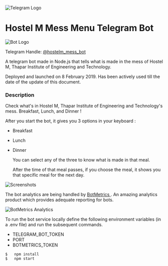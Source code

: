 ![Telegram Logo](https://i.ibb.co/xshtS4v/logo.png "Telegram Logo")

# Hostel M Mess Menu Telegram Bot

![Bot Logo](https://i.ibb.co/Npgzrk7/Bot-Logo.png "Bot Logo")

Telegram Handle: [@hostelm_mess_bot](https://t.me/hostelm_mess_bot)

A telegram bot made in Node.js that tells what is made in the mess of Hostel M, Thapar Institute of Engineering and Technology. 

Deployed and launched on 8 February 2019. Has been actively used till the date of the update of this document. 

### Description

Check what's in Hostel M, Thapar Institute of Engineering and Technology's mess. Breakfast, Lunch, and Dinner !

After you start the bot, it gives you 3 options in your keyboard :

* Breakfast

* Lunch

* Dinner

  You can select any of the three to know what is made in that meal.

  After the time of that meal passes, if you choose the meal, it shows you that specific meal for the next day.



![Screenshots](https://i.ibb.co/3pt08p9/Screenshots.png "Screenshots")

The bot analytics are being handled by [BotMetrics ](https://bot-metrics.com/). An amazing analytics product which provides adequate reporting for bots.

![BotMetrics Analytics](https://i.ibb.co/bXwHfYY/Bot-Metrics.png "BotMetrics Analytics")

To run the bot service locally define the following environment variables (in a .env file) and run the subsequent commands.

- TELEGRAM_BOT_TOKEN
- PORT
- BOTMETRICS_TOKEN

```
$	npm install
$	npm start
```
